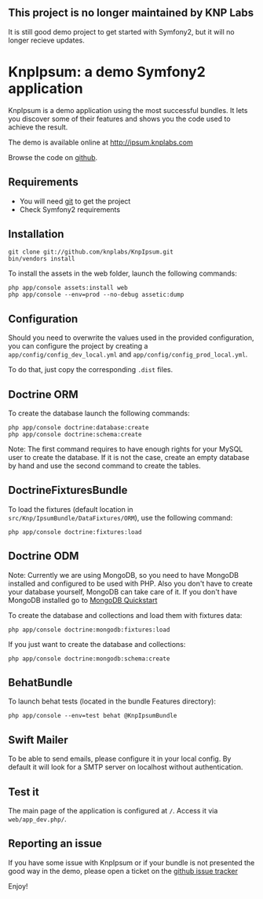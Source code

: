 ## This project is no longer maintained by KNP Labs

It is still good demo project to get started with Symfony2, but it will no longer recieve updates.

KnpIpsum: a demo Symfony2 application
=====================================

KnpIpsum is a demo application using the most successful bundles. It lets you
discover some of their features and shows you the code used to achieve the
result.

The demo is available online at http://ipsum.knplabs.com

Browse the code on [github](https://github.com/knplabs/KnpIpsum).

Requirements
------------

* You will need [git](http://git-scm.com/download) to get the project
* Check Symfony2 requirements

Installation
------------

    git clone git://github.com/knplabs/KnpIpsum.git
    bin/vendors install

To install the assets in the web folder, launch the following commands:

    php app/console assets:install web
    php app/console --env=prod --no-debug assetic:dump

Configuration
-------------

Should you need to overwrite the values used in the provided configuration,
you can configure the project by creating a `app/config/config_dev_local.yml`
and `app/config/config_prod_local.yml`.

To do that, just copy the corresponding `.dist` files.

Doctrine ORM
------------

To create the database launch the following commands:

    php app/console doctrine:database:create
    php app/console doctrine:schema:create

Note:
    The first command requires to have enough rights for your MySQL user
    to create the database. If it is not the case, create an empty database
    by hand and use the second command to create the tables.

DoctrineFixturesBundle
----------------------

To load the fixtures (default location in `src/Knp/IpsumBundle/DataFixtures/ORM`),
use the following command:

    php app/console doctrine:fixtures:load

Doctrine ODM
------------

Note:
    Currently we are using MongoDB, so you need to have MongoDB installed
    and configured to be used with PHP. Also you don't have to create your
    database yourself, MongoDB can take care of it.
    If you don't have MongoDB installed go to
    [MongoDB Quickstart](http://www.mongodb.org/display/DOCS/Quickstart)

To create the database and collections and load them with fixtures data:

    php app/console doctrine:mongodb:fixtures:load

If you just want to create the database and collections:

    php app/console doctrine:mongodb:schema:create

BehatBundle
-----------

To launch behat tests (located in the bundle Features directory):

    php app/console --env=test behat @KnpIpsumBundle

Swift Mailer
------------

To be able to send emails, please configure it in your local config. By default
it will look for a SMTP server on localhost without authentication.

Test it
-------

The main page of the application is configured at `/`. Access it via
`web/app_dev.php/`.

Reporting an issue
------------------

If you have some issue with KnpIpsum or if your bundle is not presented
the good way in the demo, please open a ticket on the
[github issue tracker](https://github.com/knplabs/KnpIpsum/issues)

Enjoy!
